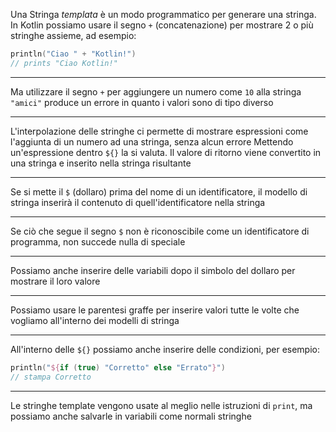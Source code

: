Una Stringa _templata_ è un modo programmatico per generare una stringa.
In Kotlin possiamo usare il segno `+` (concatenazione) per mostrare 2 o più stringhe assieme, ad esempio:
```kotlin
println("Ciao " + "Kotlin!")
// prints "Ciao Kotlin!"
```

---

Ma utilizzare il segno `+` per aggiungere un numero come `10` alla stringa `"amici"` produce un errore in quanto i valori sono di tipo diverso

---

L'interpolazione delle stringhe ci permette di mostrare espressioni come l'aggiunta di un numero ad una stringa, senza alcun errore
Mettendo un'espressione dentro `${}` la si valuta.
Il valore di ritorno viene convertito in una stringa e inserito nella stringa risultante

---

Se si mette il `$` (dollaro) prima del nome di un identificatore, il modello di stringa inserirà il contenuto di quell'identificatore nella stringa

---

Se ciò che segue il segno `$` non è riconoscibile come un identificatore di programma, non succede nulla di speciale

---

Possiamo anche inserire delle variabili dopo il simbolo del dollaro per mostrare il loro valore

---

Possiamo usare le parentesi graffe per inserire valori tutte le volte che vogliamo all'interno dei modelli di stringa

---

All'interno delle `${}` possiamo anche inserire delle condizioni, per esempio:
```kotlin
println("${if (true) "Corretto" else "Errato"}")
// stampa Corretto
```

---

Le stringhe template vengono usate al meglio nelle istruzioni di `print`, ma possiamo anche salvarle in variabili come normali stringhe
